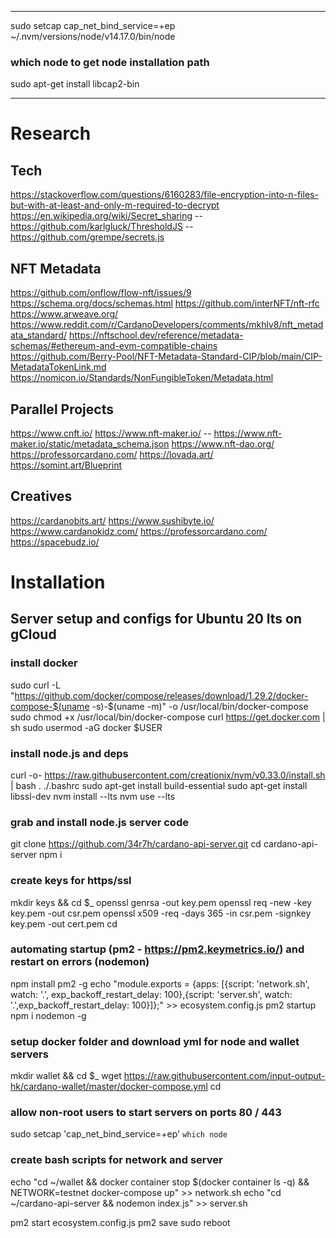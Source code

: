 
***
sudo setcap cap_net_bind_service=+ep ~/.nvm/versions/node/v14.17.0/bin/node
### which node to get node installation path
sudo apt-get install libcap2-bin
***

# Research
## Tech
https://stackoverflow.com/questions/6160283/file-encryption-into-n-files-but-with-at-least-and-only-m-required-to-decrypt
https://en.wikipedia.org/wiki/Secret_sharing
    -- https://github.com/karlgluck/ThresholdJS
    -- https://github.com/grempe/secrets.js

## NFT Metadata 
https://github.com/onflow/flow-nft/issues/9
https://schema.org/docs/schemas.html
https://github.com/interNFT/nft-rfc
https://www.arweave.org/
https://www.reddit.com/r/CardanoDevelopers/comments/mkhlv8/nft_metadata_standard/
https://nftschool.dev/reference/metadata-schemas/#ethereum-and-evm-compatible-chains
https://github.com/Berry-Pool/NFT-Metadata-Standard-CIP/blob/main/CIP-MetadataTokenLink.md
https://nomicon.io/Standards/NonFungibleToken/Metadata.html

## Parallel Projects
https://www.cnft.io/
https://www.nft-maker.io/ 
    -- https://www.nft-maker.io/static/metadata_schema.json
https://www.nft-dao.org/
https://professorcardano.com/
https://lovada.art/
https://somint.art/Blueprint

## Creatives
https://cardanobits.art/
https://www.sushibyte.io/
https://www.cardanokidz.com/
https://professorcardano.com/
https://spacebudz.io/

# Installation

## Server setup and configs for Ubuntu 20 lts on gCloud

### install docker
sudo curl -L "https://github.com/docker/compose/releases/download/1.29.2/docker-compose-$(uname -s)-$(uname -m)" -o /usr/local/bin/docker-compose
sudo chmod +x /usr/local/bin/docker-compose
curl https://get.docker.com | sh
sudo usermod -aG docker $USER

### install node.js and deps
curl -o- https://raw.githubusercontent.com/creationix/nvm/v0.33.0/install.sh | bash
. ./.bashrc
sudo apt-get install build-essential
sudo apt-get install libssl-dev
nvm install --lts
nvm use --lts

### grab and install node.js server code
git clone https://github.com/34r7h/cardano-api-server.git
cd cardano-api-server
npm i

### create keys for https/ssl
mkdir keys && cd $_
openssl genrsa -out key.pem
openssl req -new -key key.pem -out csr.pem
openssl x509 -req -days 365 -in csr.pem -signkey key.pem -out cert.pem
cd

### automating startup (pm2 - https://pm2.keymetrics.io/) and restart on errors (nodemon)
npm install pm2 -g
echo "module.exports = {apps: [{script: 'network.sh', watch: '.', exp_backoff_restart_delay: 100},{script: 'server.sh', watch: '.',exp_backoff_restart_delay: 100}]};" >> ecosystem.config.js
pm2 startup
npm i nodemon -g

### setup docker folder and download yml for node and wallet servers
mkdir wallet && cd $_
wget https://raw.githubusercontent.com/input-output-hk/cardano-wallet/master/docker-compose.yml
cd

### allow non-root users to start servers on ports 80 / 443
sudo setcap 'cap_net_bind_service=+ep' `which node` 

### create bash scripts for network and server
echo "cd ~/wallet && docker container stop $(docker container ls -q) && NETWORK=testnet docker-compose up" >> network.sh
echo "cd ~/cardano-api-server && nodemon index.js" >> server.sh

pm2 start ecosystem.config.js
pm2 save
sudo reboot


